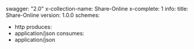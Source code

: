 swagger: "2.0"
x-collection-name: Share-Online
x-complete: 1
info:
  title: Share-Online
  version: 1.0.0
schemes:
- http
produces:
- application/json
consumes:
- application/json